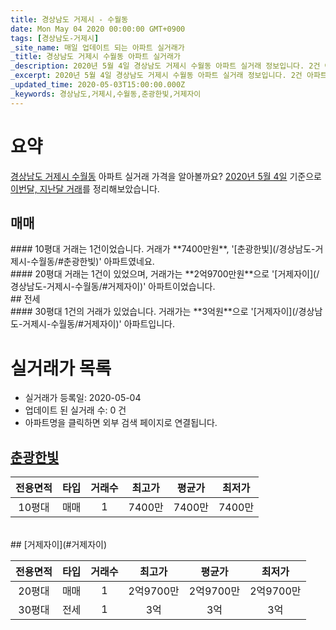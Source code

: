 ```yaml
---
title: 경상남도 거제시 - 수월동
date: Mon May 04 2020 00:00:00 GMT+0900
tags: [경상남도-거제시]
_site_name: 매일 업데이트 되는 아파트 실거래가
_title: 경상남도 거제시 수월동 아파트 실거래가
_description: 2020년 5월 4일 경상남도 거제시 수월동 아파트 실거래 정보입니다. 2건 아파트 정보가 있습니다.
_excerpt: 2020년 5월 4일 경상남도 거제시 수월동 아파트 실거래 정보입니다. 2건 아파트 정보가 있습니다.
_updated_time: 2020-05-03T15:00:00.000Z
_keywords: 경상남도,거제시,수월동,춘광한빛,거제자이
---
```





# 요약
<ins>경상남도 거제시 수월동</ins> 아파트 실거래 가격을 알아볼까요? <ins>2020년 5월 4일</ins> 기준으로 <ins>이번달, 지난달 거래</ins>를 정리해보았습니다.

## 매매
<div class="container">
<div class="six columns" markdown="1">
#### 10평대
거래는 1건이었습니다. 거래가 **7400만원**, '[춘광한빛](/경상남도-거제시-수월동/#춘광한빛)' 아파트였네요.
</div>
<div class="six columns" markdown="1">
#### 20평대
거래는 1건이 있었으며, 거래가는 **2억9700만원**으로 '[거제자이](/경상남도-거제시-수월동/#거제자이)' 아파트이었습니다.
</div>
</div>
## 전세
<div class="container">
<div class="twelve columns" markdown="1">
#### 30평대
1건의 거래가 있었습니다. 거래가는 **3억원**으로 '[거제자이](/경상남도-거제시-수월동/#거제자이)' 아파트입니다.
</div>
</div>



# 실거래가 목록
- 실거래가 등록일: 2020-05-04
- 업데이트 된 실거래 수: 0 건
- 아파트명을 클릭하면 외부 검색 페이지로 연결됩니다.

## [춘광한빛](#춘광한빛)

|전용면적|타입|거래수|최고가|평균가|최저가|
|:---:|:---:|:---:|:---:|:---:|:---:|
|10평대|<span class="deal-type-1">매매</span>|1|7400만|7400만|7400만|

<br/>
## [거제자이](#거제자이)

|전용면적|타입|거래수|최고가|평균가|최저가|
|:---:|:---:|:---:|:---:|:---:|:---:|
|20평대|<span class="deal-type-1">매매</span>|1|2억9700만|2억9700만|2억9700만|
|30평대|<span class="deal-type-2">전세</span>|1|3억|3억|3억|

<br/>



